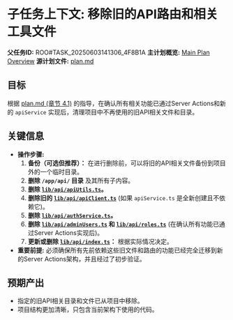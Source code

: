 # 子任务上下文: 移除旧的API路由和相关工具文件

**父任务ID:** ROO#TASK_20250603141306_4F8B1A
**主计划概览:** [Main Plan Overview](../../../plans/ROO#TASK_20250603141306_4F8B1A_plan_overview.md)
**源计划文件:** [plan.md](../../../plan.md)

## 目标

根据 [plan.md (章节 4.1)](../../../plan.md#41-移除旧的api路由和相关工具文件) 的指导，在确认所有相关功能已通过Server Actions和新的 `apiService` 实现后，清理项目中不再使用的旧API相关文件和目录。

## 关键信息

*   **操作步骤:**
    1.  **备份（可选但推荐）：** 在进行删除前，可以将旧的API相关文件备份到项目外的一个临时目录。
    2.  **删除 `/app/api/` 目录** 及其所有子内容。
    3.  **删除 [`lib/api/apiUtils.ts`](../../../lib/api/apiUtils.ts)。**
    4.  **删除旧的 [`lib/api/apiClient.ts`](../../../lib/api/apiClient.ts)** (如果 `apiService.ts` 是全新创建且不依赖它)。
    5.  **删除 [`lib/api/authService.ts`](../../../lib/api/authService.ts)。**
    6.  **删除 [`lib/api/adminUsers.ts`](../../../lib/api/adminUsers.ts) 和 [`lib/api/roles.ts`](../../../lib/api/roles.ts)** (在确认所有功能已通过Server Actions实现后)。
    7.  **更新或删除 [`lib/api/index.ts`](../../../lib/api/index.ts)：** 根据实际情况决定。
*   **重要前提:** 必须确保所有先前依赖这些旧文件和路由的功能已经完全迁移到新的Server Actions架构，并且经过了初步验证。

## 预期产出

*   指定的旧API相关目录和文件已从项目中移除。
*   项目结构更加清晰，只包含当前架构下使用的代码。